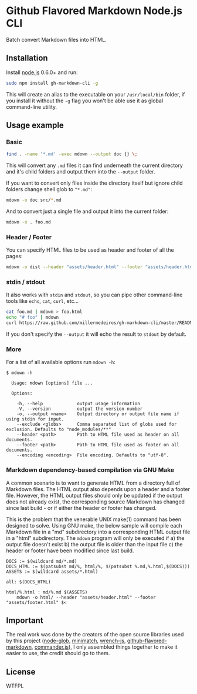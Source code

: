 # Github Flavored Markdown Node.js CLI

Batch convert Markdown files into HTML.



## Installation

Install [node.js](http://nodejs.org/) 0.6.0+ and run:

```sh
sudo npm install gh-markdown-cli -g
```

This will create an alias to the executable on your `/usr/local/bin` folder,
if you install it without the `-g` flag you won't be able use it as global
command-line utility.



## Usage example


### Basic

```sh
find . -name '*.md' -exec mdown --output doc {} \;
```

This will convert any `.md` files it can find underneath the current directory
and it's child folders and output them into the `--output` folder.

If you want to convert only files inside the directory itself but ignore child
folders change shell glob to `"*.md"`:

```sh
mdown -o doc src/*.md
```

And to convert just a single file and output it into the current folder:

```sh
mdown -o . foo.md
```


### Header / Footer


You can specify HTML files to be used as header and footer of all the pages:

```sh
mdown -o dist --header "assets/header.html" --footer "assets/header.html" *.md
```


### stdin / stdout

It also works with `stdin` and `stdout`, so you can pipe other command-line
tools like `echo`, `cat`, `curl`, etc...

```sh
cat foo.md | mdown > foo.html
echo "# foo" | mdown
curl https://raw.github.com/millermedeiros/gh-markdown-cli/master/README.md | mdown
```

If you don't specify the `--output` it will echo the result to `stdout` by default.

### More

For a list of all available options run `mdown -h`:

```
$ mdown -h

  Usage: mdown [options] file ...

  Options:

    -h, --help             output usage information
    -V, --version          output the version number
    -o, --output <name>    Output directory or output file name if using stdin for input.
    --exclude <globs>      Comma separated list of globs used for exclusion. Defaults to "node_modules/**"
    --header <path>        Path to HTML file used as header on all documents.
    --footer <path>        Path to HTML file used as footer on all documents.
    --encoding <encoding>  File encoding. Defaults to "utf-8".
```

### Markdown dependency-based compilation via GNU Make

A common scenario is to want to generate HTML from a directory full of Markdown
files. The HTML output also depends upon a header and a footer file. However,
the HTML output files should only be updated if the output does not already
exist, the corresponding source Markdown has changed since last build - or if
either the header or footer has changed.

This is the problem that the venerable UNIX make(1) command has been designed
to solve. Using GNU make, the below sample will compile each Markdown file in a
"md" subdirectory into a corresponding HTML output file in a "html"
subdirectory. The `mdown` program will only be executed if a) the output file
doesn't exist b) the output file is older than the input file c) the header or
footer have been modified since last build.

```
DOCS := $(wildcard md/*.md)
DOCS_HTML := $(patsubst md/%, html/%, $(patsubst %.md,%.html,$(DOCS)))
ASSETS := $(wildcard assets/*.html)

all: $(DOCS_HTML)

html/%.html : md/%.md $(ASSETS)
	mdown -o html/ --header "assets/header.html" --footer "assets/footer.html" $<
```


## Important

The real work was done by the creators of the open source libraries used by
this project ([node-glob](https://github.com/isaacs/node-glob),
[minimatch](https://github.com/isaacs/minimatch),
[wrench-js](https://github.com/ryanmcgrath/wrench-js),
[github-flavored-markdown](https://github.com/isaacs/github-flavored-markdown),
[commander.js](https://github.com/visionmedia/commander.js/)), I only assembled
things together to make it easier to use, the credit should go to them.



## License

WTFPL
